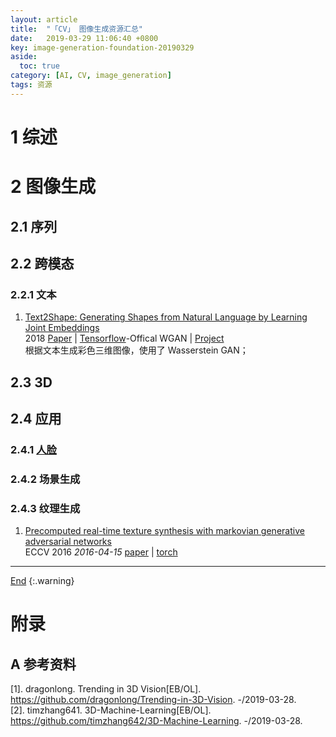 ```yaml
---
layout: article
title:  "「CV」 图像生成资源汇总"
date:   2019-03-29 11:06:40 +0800
key: image-generation-foundation-20190329
aside:
  toc: true
category: [AI, CV, image_generation]
tags: 资源
---
```

<span id='head'></span>  

<!--more-->

# 1 综述
# 2 图像生成
## 2.1 序列
## 2.2 跨模态
### 2.2.1 文本
1. [Text2Shape: Generating Shapes from Natural Language by Learning Joint Embeddings](http://cn.arxiv.org/abs/1803.08495)   
2018 [Paper](https://arxiv.org/abs/1803.08495) | [Tensorflow](https://github.com/kchen92/text2shape/)-Offical WGAN | [Project](http://text2shape.stanford.edu/)      
根据文本生成彩色三维图像，使用了 Wasserstein GAN；  


## 2.3 3D

## 2.4 应用
### 2.4.1 [人脸](/ai/cv/human/face_generation/2019/10/09/foundation.html)
### 2.4.2 场景生成

### 2.4.3 纹理生成
1.  [Precomputed real-time texture synthesis with markovian generative adversarial networks](http://cn.arxiv.org/abs/1604.04382)  
ECCV 2016 *2016-04-15* [paper](https://arxiv.org/abs/1604.04382) | [torch](https://github.com/chuanli11/MGANs)  


-------------------  
[End](#head)
{:.warning}  


# 附录
## A 参考资料
[1]. dragonlong. Trending in 3D Vision[EB/OL]. <https://github.com/dragonlong/Trending-in-3D-Vision>. -/2019-03-28.    
[2]. timzhang641. 3D-Machine-Learning[EB/OL]. <https://github.com/timzhang642/3D-Machine-Learning>. -/2019-03-28.    
